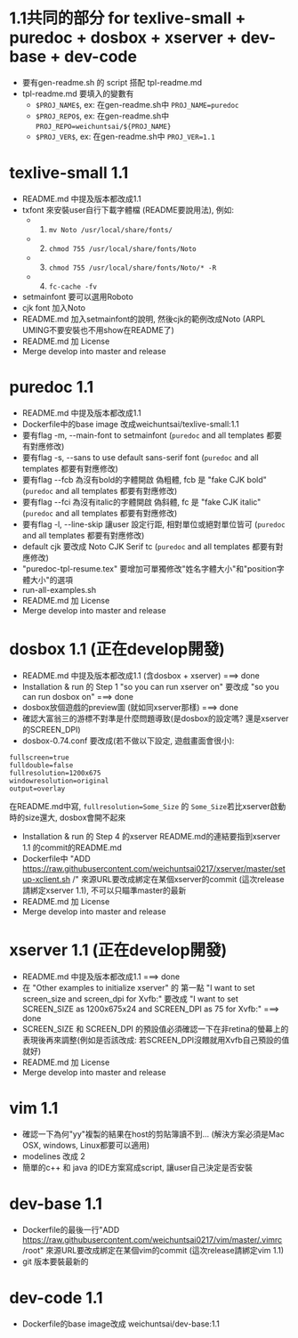 # 1.1共同的部分 for texlive-small + puredoc + dosbox + xserver + dev-base + dev-code
* 要有gen-readme.sh 的 script 搭配 tpl-readme.md
* tpl-readme.md 要填入的變數有
  - `$PROJ_NAME$`, ex: 在gen-readme.sh中 `PROJ_NAME=puredoc`
  - `$PROJ_REPO$`, ex: 在gen-readme.sh中 `PROJ_REPO=weichuntsai/${PROJ_NAME}`
  - `$PROJ_VER$`, ex: 在gen-readme.sh中 `PROJ_VER=1.1`

# texlive-small 1.1
* README.md 中提及版本都改成1.1
* txfont 來安裝user自行下載字體檔 (README要說用法), 例如:
  - 1. `mv Noto /usr/local/share/fonts/`
  - 2. `chmod 755 /usr/local/share/fonts/Noto`
  - 3. `chmod 755 /usr/local/share/fonts/Noto/* -R`
  - 4. `fc-cache -fv`
* setmainfont 要可以選用Roboto
* cjk font 加入Noto
* README.md 加入setmainfont的說明, 然後cjk的範例改成Noto (ARPL UMING不要安裝也不用show在README了)
* README.md 加 License
* Merge develop into master and release

# puredoc 1.1
* README.md 中提及版本都改成1.1
* Dockerfile中的base image 改成weichuntsai/texlive-small:1.1
* 要有flag -m, --main-font to setmainfont (`puredoc` and all templates 都要有對應修改)
* 要有flag -s, --sans to use default sans-serif font (`puredoc` and all templates 都要有對應修改)
* 要有flag --fcb 為沒有bold的字體開啟 偽粗體, fcb 是 "fake CJK bold" (`puredoc` and all templates 都要有對應修改)
* 要有flag --fci 為沒有italic的字體開啟 偽斜體, fc 是 "fake CJK italic" (`puredoc` and all templates 都要有對應修改)
* 要有flag -l, --line-skip 讓user 設定行距, 相對單位或絕對單位皆可 (`puredoc` and all templates 都要有對應修改)
* default cjk 要改成 Noto CJK Serif tc (`puredoc` and all templates 都要有對應修改)
* "puredoc-tpl-resume.tex" 要增加可單獨修改"姓名字體大小"和"position字體大小"的選項
* run-all-examples.sh
* README.md 加 License
* Merge develop into master and release

# dosbox 1.1 (正在develop開發)
* README.md 中提及版本都改成1.1 (含dosbox + xserver) ===> done
* Installation & run 的 Step 1 "so you can run xserver on" 要改成 "so you can run dosbox on" ===> done
* dosbox放個遊戲的preview圖 (就如同xserver那樣) ===> done
* 確認大富翁三的游標不對準是什麼問題導致(是dosbox的設定嗎? 還是xserver的SCREEN_DPI)
* dosbox-0.74.conf 要改成(若不做以下設定, 遊戲畫面會很小):
```
fullscreen=true
fulldouble=false
fullresolution=1200x675
windowresolution=original
output=overlay
```
在README.md中寫, `fullresolution=Some_Size` 的 `Some_Size`若比xserver啟動時的size還大, dosbox會開不起來

* Installation & run 的 Step 4 的xserver README.md的連結要指到xserver 1.1 的commit的README.md
* Dockerfile中 "ADD https://raw.githubusercontent.com/weichuntsai0217/xserver/master/setup-xclient.sh /" 來源URL要改成綁定在某個xserver的commit (這次release請綁定xserver 1.1), 不可以只瞄準master的最新
* README.md 加 License
* Merge develop into master and release

# xserver 1.1 (正在develop開發)
* README.md 中提及版本都改成1.1 ===> done
* 在 "Other examples to initialize xserver" 的 第一點 "I want to set screen_size and screen_dpi for Xvfb:" 要改成 "I want to set SCREEN_SIZE as 1200x675x24 and SCREEN_DPI as 75 for Xvfb:" ===> done
* SCREEN_SIZE 和 SCREEN_DPI 的預設值必須確認一下在非retina的螢幕上的表現後再來調整(例如是否該改成: 若SCREEN_DPI沒餵就用Xvfb自己預設的值就好)
* README.md 加 License
* Merge develop into master and release

# vim 1.1
* 確認一下為何"yy"複製的結果在host的剪貼簿讀不到... (解決方案必須是Mac OSX, windows, Linux都要可以適用)
* modelines 改成 2
* 簡單的c++ 和 java 的IDE方案寫成script, 讓user自己決定是否安裝

# dev-base 1.1
* Dockerfile的最後一行"ADD https://raw.githubusercontent.com/weichuntsai0217/vim/master/.vimrc /root" 來源URL要改成綁定在某個vim的commit (這次release請綁定vim 1.1)
* git 版本要裝最新的

# dev-code 1.1
* Dockerfile的base image改成 weichuntsai/dev-base:1.1
